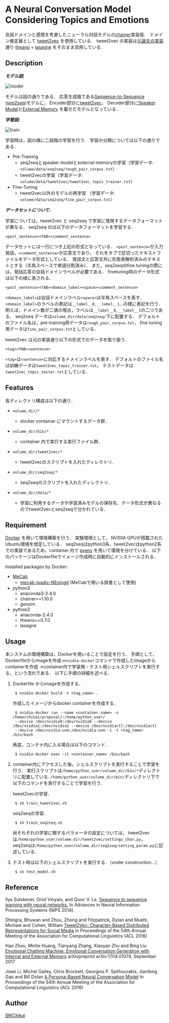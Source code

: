 # A Neural Conversation Model Considering Topics and Emotions 

会話ドメインと感情を考慮したニューラル対話モデルの[chainer][chainer]実装版．
ドメイン推定器として [tweet2vec][t2v_paper] を使用している．
tweet2vec の実装は[元論文の実装][tweet2vec]通り [theano][theano] + [lasagne][lasagne] をそのまま流用している．

[chainer]: https://github.com/pfnet/chainer "chainer"
[tweet2vec]: https://github.com/bdhingra/tweet2vec "tweet2vec"
[theano]: https://github.com/Theano/Theano "theano"
[lasagne]: https://github.com/Lasagne/Lasagne "lasagne"


## Description

***モデル図:***

![model](https://github.com/OnizukaLab/ncm_topics_domains/blob/master/images/model-image.png?raw=true)

モデルは図の通りである．
応答生成器である[Sequence-to-Sequence (seq2seq)][s2s_paper]モデルに，
Encoder部分に[tweet2vec][t2v_paper]，
Decoder部分に[Speaker Model][persona_paper]と[External Memory][ecm_paper]
を載せたモデルとなっている．

***学習図:***

![train](https://github.com/OnizukaLab/ncm_topics_domains/blob/master/images/model-train.png?raw=true)

学習時は，図の様に二段階の学習を行う．
学習の分類については以下の通りである．

- Pre-Training
  - seq2seqとspeaker modelとexternal memoryの学習（学習データ: `volume/data/seq2seq/rough_pair_corpus.txt`）
  - tweet2vecの学習（学習データ: `volume/data/tweet2vec/tweet2vec_topic_trainer.txt`）
- Fine-Tuning
  - tweet2vec以外のモデルの再学習 （学習データ: `volume/data/seq2seq/fine_pair_corpus.txt`）

***データセットについて:***

学習については，tweet2vec と seq2seq で学習に使用するデータフォーマットが異なる．
seq2seq のは以下のデータフォーマットを学習する．
    
    <post_sentence><TAB><comment_sentence>

データセットには一行につき上記の形式となっている．
`<post_sentence>`が入力発話，`<comment_sentence>`が応答文であり，
それをタブで区切ったテキストファイルをデータ形式としている．
発話文と応答文共に形態素解析済みのテキストとする（半角スペースで単語分割済み）．
また，seq2seqのfine tuningの際には，発話応答の会話ドメインラベルが必要である．
finetuning時のデータ形式は以下の様に表される．

    <post_sentence><TAB><domain_label><space><comment_sentence>

`<domain_label>`は会話ドメインラベル`<space>`は半角スペースを表す．
`<domain_label>`のラベルの表記は`__label__0`, `__label__1`...の様に表記を行う．
例えば，ドメイン数が二値の場合，ラベルは`__label__0`, `__label__1`の二つである．
seq2seq データは`volume_dir/data/seq2seq/`下に配置する．
デフォルトのファイル名は，pre-training用データは`rough_pair_corpus.txt`，
fine tuning用データは`fine_pair_corpus.txt`としている．

tweet2vec は元の実装通り以下の形式でのデータを取り扱う．

    <tag><TAB><sentence>

`<tag>`は`<sentence>`に対応するドメインラベルを表す．
デフォルトのファイル名は訓練データは`tweet2vec_topic_trainer.txt`，
テストデータは`tweet2vec_topic_tester.txt`としている．

## Features

各ディレクトリ構成は以下の通り．

- `volume_dir/*`
  - docker container にマウントするデータ群．

- `volume_dir/bin/*`
  - container 内で実行する実行ファイル群．

- `volume_dir/tweet2vec/*`
  - tweet2vecのスクリプトを入れたディレクトリ．

- `volume_dir/seq2seq/*`
  - seq2seqのスクリプトを入れたディレクトリ．

- `volume_dir/data/*`
  - 学習に利用するデータや学習済みモデルの保存先．データ形式が異なるのでtweet2vecとseq2seqで分かれている．


## Requirement

[Docker][docker] を用いて環境構築を行う．
実験環境として， NVIDIA GPUが搭載されたUbuntu環境を想定している．
seq2seqはpython3系，tweet2vecはpython2系での実装であるため，container 内で [pyenv][pyenv] を用いて環境を分けている．
以下のパッケージはDockerfileでイメージ作成時に自動的にインストールされる．

Installed packages by Docker:

- [MeCab][mecab]
  - [mecab-ipadic-NEologd][neologd] (MeCabで用いる辞書として使用)
- python3
  - anaconda3-2.4.0
  - chainer==1.10.0
  - gensim
- python2
  - anaconda-2.4.0
  - theano==0.7.0
  - lasagne

[docker]: https://www.docker.com/ "docker"
[pyenv]: https://github.com/pyenv/pyenv "pyenv"
[mecab]: http://taku910.github.io/mecab/ "mecab"
[neologd]: https://github.com/neologd/mecab-ipadic-neologd "neologd"



## Usage

本システムの環境構築は，Dockerを用いることで設定を行う．
手順として，Dockerfileからimageを作成→`nvidia-docker`コマンドで作成したimageからcontainerを作成
→container内で学習用・テスト用シェルスクリプトを実行する，という流れである．
以下に手順の詳細を述べる．


1. Dockerfile からimageを作成する．
   
   ~~~
    $ nvidia-docker build -t <tag_name> . 
   ~~~
   
   作成したイメージからdocker containerを作成する．
   
   ~~~
    $ nvidia-docker run --name <container_name> -v /home/chikai/proposal/:/home/python_user/ 
    --device /dev/nvidia0:/dev/nvidia0 --device /dev/nvidia1:/dev/nvidia1 --device /dev/nvidiactl:/dev/nvidiactl 
    --device /dev/nvidia-uvm:/dev/nvidia-uvm -i -t <tag_name> /bin/bash
   ~~~
   
   再度，コンテナ内に入る場合は以下のコマンド．

   ~~~
    $ nvidia-docker exec -it <container_name> /bin/bash 
   ~~~

   
   
2. container内にアクセスした後，シェルスクリプトを実行することで学習を行う．
   実行スクリプトは`/home/python_user/volume_dir/bin/*`ディレクトリに配置している.
   `/home/python_user/volume_dir/bin/`ディレクトリ下で以下のコマンドを実行することで学習を行う．
   
   tweet2vecの学習．
   ~~~
    $ sh train_tweet2vec.sh
   ~~~

   seq2seqの学習．
   ~~~
    $ sh train_seq2seq.sh
   ~~~
   
   尚それぞれの学習に関するパラメータの設定については，
   tweet2vecは`/home/python_user/volume_dir/tweet2vec/settings_char.py`，
   seq2seqは`/home/python_user/volume_dir/seq2seq/setting_param.py`に記述している．
   
   
3. テスト時は以下のシェルスクリプトを実行する．（under construction...）
   ~~~
    $ sh test_model.sh
   ~~~



## Reference 

Ilya Sutskever, Oriol Vinyals, and Quoc V. Le.
[Sequence to sequence learning with neural networks.][s2s_paper]
In Advances in Neural Information Processing Systems (NIPS 2014).

Dhingra, Bhuwan  and  Zhou, Zhong  and  Fitzpatrick, Dylan  and  Muehl, Michael  and  Cohen, William
[Tweet2Vec: Character-Based Distributed Representations for Social Media][t2v_paper]
In Proceedings of the 54th Annual Meeting of the Association for Computational Linguistics (ACL 2016)

Hao Zhou, Minlie Huang, Tianyang Zhang, Xiaoyan Zhu and Bing Liu
[Emotional Chatting Machine: Emotional Conversation Generation with Internal and External Memory][ecm_paper]
arXivpreprint arXiv:1704.01074, September 2017

Jiwei Li, Michel Galley, Chris Brockett, Georgios P. Spithourakis, Jianfeng Gao and Bill Dolan
[A Persona-Based Neural Conversation Model][persona_paper]
In Proceedings of the 54th Annual Meeting of the Association for Computational Linguistics (ACL 2016)

[t2v_paper]: http://anthology.aclweb.org/P16-2044 "t2v_paper"
[s2s_paper]: http://papers.nips.cc/paper/5346-information-based-learning-by-agents-in-unbounded-state-spaces.pdf "s2s_paper"
[ecm_paper]: https://arxiv.org/pdf/1704.01074.pdf "ecm_paper"
[persona_paper]: http://www.aclweb.org/anthology/P16-1094 "persona_paper"



## Author

[@KChikai](https://github.com/KChikai)

